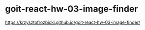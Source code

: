 # goit-react-hw-03-image-finder

https://krzysztofrozbicki.github.io/goit-react-hw-03-image-finder/
